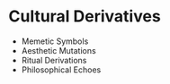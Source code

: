 # Cultural Derivatives
- Memetic Symbols
- Aesthetic Mutations
- Ritual Derivations
- Philosophical Echoes
